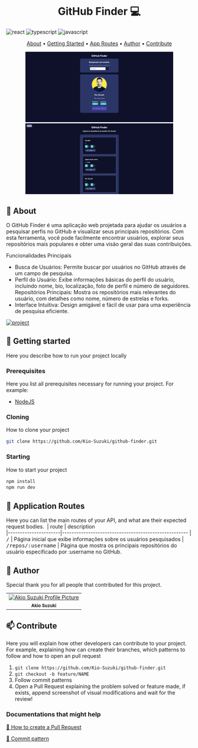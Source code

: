 [JAVASCRIPT__BADGE]: https://img.shields.io/badge/Javascript-000?style=for-the-badge&logo=javascript
[TYPESCRIPT__BADGE]: https://img.shields.io/badge/typescript-D4FAFF?style=for-the-badge&logo=typescript
[REACT__BADGE]: https://img.shields.io/badge/React-005CFE?style=for-the-badge&logo=react
[VUE__BADGE]: https://img.shields.io/badge/VueJS-fff?style=for-the-badge&logo=vue
[GATSBY__BADGE]: https://img.shields.io/badge/Gatsby-7026b9?style=for-the-badge&logo=gatsby
[ANGULAR__BADGE]: https://img.shields.io/badge/Angular-red?style=for-the-badge&logo=angular
[PROJECT__BADGE]: https://img.shields.io/badge/📱Visit_this_project-000?style=for-the-badge&logo=project
[PROJECT__URL]: https://github.com/Kio-Suzuki/github-finder

<h1 align="center" style="font-weight: bold;">GitHub Finder 💻</h1>

![react][REACT__BADGE]
![typescript][TYPESCRIPT__BADGE]
![javascript][JAVASCRIPT__BADGE]

<p align="center">
 <a href="#about">About</a> • 
 <a href="#started">Getting Started</a> • 
  <a href="#started">App Routes</a> • 
  <a href="#colab">Author</a> •
 <a href="#contribute">Contribute</a>
</p>

<p align="center">
   <img src="https://github.com/Kio-Suzuki/github-finder/blob/main/assets/home.png?raw=true" alt="Image Example" width="400px">
   <img src="https://github.com/Kio-Suzuki/github-finder/blob/main/assets/repos.png?raw=true" alt="Image Example" width="400px">
</p>

<h2 id="started">📌 About</h2>

O GitHub Finder é uma aplicação web projetada para ajudar os usuários a pesquisar perfis no GitHub e visualizar seus principais repositórios. Com esta ferramenta, você pode facilmente encontrar usuários, explorar seus repositórios mais populares e obter uma visão geral das suas contribuições.

Funcionalidades Principais
- Busca de Usuários: Permite buscar por usuários no GitHub através de um campo de pesquisa.
- Perfil do Usuário: Exibe informações básicas do perfil do usuário, incluindo nome, bio, localização, foto de perfil e número de seguidores.
Repositórios Principais: Mostra os repositórios mais relevantes do usuário, com detalhes como nome, número de estrelas e forks.
- Interface Intuitiva: Design amigável e fácil de usar para uma experiência de pesquisa eficiente.

[![project][PROJECT__BADGE]][PROJECT__URL]

<h2 id="started">🚀 Getting started</h2>

Here you describe how to run your project locally

<h3>Prerequisites</h3>

Here you list all prerequisites necessary for running your project. For example:

- [NodeJS](https://nodejs.org/)

<h3>Cloning</h3>

How to clone your project

```bash
git clone https://github.com/Kio-Suzuki/github-finder.git
```

<h3>Starting</h3>

How to start your project

```bash
npm install
npm run dev
```

<h2 id="routes">📍 Application Routes</h2>

Here you can list the main routes of your API, and what are their expected request bodies.
​
| route               | description                                          
|----------------------|-----------------------------------------------------
| <kbd>/</kbd>     | Página inicial que exibe informações sobre os usuários pesquisados
| <kbd>/repos/:username</kbd>     | Página que mostra os principais repositórios do usuário especificado por :username no GitHub.

<h2 id="colab">🤝 Author</h2>

Special thank you for all people that contributed for this project.

<table>
  <tr>
     <td align="center">
      <a href="https://github.com/Kio-Suzuki">
        <img src="https://avatars.githubusercontent.com/u/116661015?v=4" width="100px;" alt="Akio Suzuki Profile Picture"/><br>
        <sub>
          <b>Akio Suzuki</b>
        </sub>
      </a>
    </td>
  </tr>
</table>

<h2 id="contribute">📫 Contribute</h2>

Here you will explain how other developers can contribute to your project. For example, explaining how can create their branches, which patterns to follow and how to open an pull request

1. `git clone https://github.com/Kio-Suzuki/github-finder.git`
2. `git checkout -b feature/NAME`
3. Follow commit patterns
4. Open a Pull Request explaining the problem solved or feature made, if exists, append screenshot of visual modifications and wait for the review!

<h3>Documentations that might help</h3>

[📝 How to create a Pull Request](https://www.atlassian.com/br/git/tutorials/making-a-pull-request)

[💾 Commit pattern](https://gist.github.com/joshbuchea/6f47e86d2510bce28f8e7f42ae84c716)
